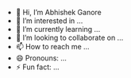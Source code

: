- 👋 Hi, I’m Abhishek Ganore
- 👀 I’m interested in ...
- 🌱 I’m currently learning ...
- 💞️ I’m looking to collaborate on ...
- 📫 How to reach me ...
- 😄 Pronouns: ...
- ⚡ Fun fact: ...

<!---
abhis3112-ganore/abhis3112-ganore is a ✨ special ✨ repository because its `README.md` (this file) appears on your GitHub profile.
You can click the Preview link to take a look at your changes.
--->
